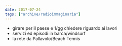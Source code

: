 ```yaml
---
date: 2017-07-24
tags: ["archive/radioimmaginaria"]
---
```

- girare per il paese e 1/gg chiedere riguardo ai lavori
- servizi ed episodi in barca/windsurf
- la rete da Pallavolo/Beach Tennis
